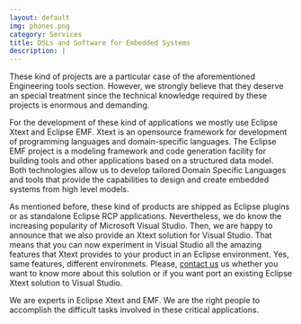 ```yaml
---
layout: default
img: phones.png
category: Services
title: DSLs and Software for Embedded Systems
description: |
---
```

  These kind of projects are a particular case of the aforementioned Engineering tools section. However, we strongly believe that they deserve an special treatment since the technical knowledge required by these projects is enormous and demanding.

  For the development of these kind of applications we mostly use Eclipse Xtext and Eclipse EMF. Xtext is an opensource framework for development of programming languages and domain-specific languages. The Eclipse EMF project is a modeling framework and code generation facility for building tools and other applications based on a structured data model. Both technologies allow us to develop tailored Domain Specific Languages and tools that provide the capabilities to design and create embedded systems from high level models.

  As mentioned before, these kind of products are shipped as Eclipse plugins or as standalone Eclipse RCP applications. Nevertheless, we do know the increasing popularity of Microsoft Visual Studio. Then, we are happy to announce that we also provide an Xtext solution for Visual Studio. That means that you can now experiment in Visual Studio all the amazing features that Xtext provides to your product in an Eclipse environment. Yes, same features, different environmets. Please, <a class="page-scroll" href="#contact">contact us</a> us whether you want to know more about this solution or if you want port an existing Eclipse Xtext solution to Visual Studio.

  We are experts in Eclipse Xtext and EMF. We are the right people to accomplish the difficult tasks involved in these critical applications.
